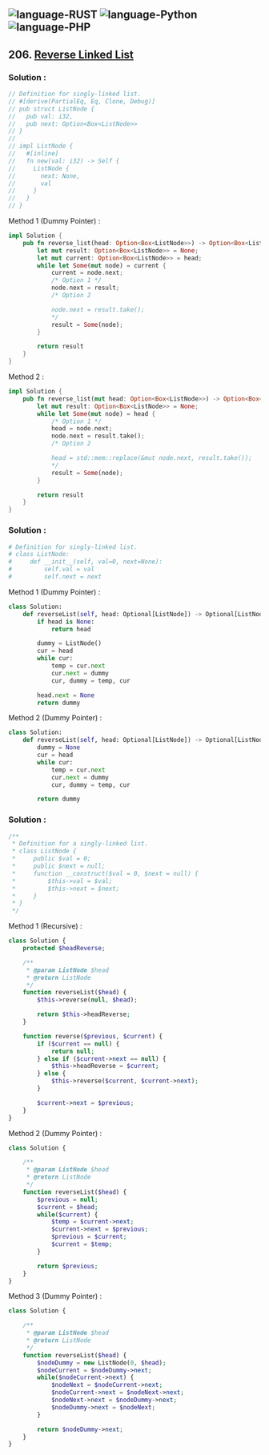 ![language-RUST](https://img.shields.io/badge/%20-RUST-8d4004?style=for-the-badge&logo=RUST)
![language-Python](https://img.shields.io/badge/%20-Python-ffd43b?style=for-the-badge&logo=PYTHON)
![language-PHP](https://img.shields.io/badge/%20-PHP-acb1f9?style=for-the-badge&logo=PHP)
---

## 206. [Reverse Linked List](https://leetcode.com/problems/reverse-linked-list)

### Solution :

```rust
// Definition for singly-linked list.
// #[derive(PartialEq, Eq, Clone, Debug)]
// pub struct ListNode {
//   pub val: i32,
//   pub next: Option<Box<ListNode>>
// }
//
// impl ListNode {
//   #[inline]
//   fn new(val: i32) -> Self {
//     ListNode {
//       next: None,
//       val
//     }
//   }
// }
```

Method 1 (Dummy Pointer) :
```rust
impl Solution {
    pub fn reverse_list(head: Option<Box<ListNode>>) -> Option<Box<ListNode>> {
        let mut result: Option<Box<ListNode>> = None;
        let mut current: Option<Box<ListNode>> = head;
        while let Some(mut node) = current {
            current = node.next;
            /* Option 1 */
            node.next = result;
            /* Option 2

            node.next = result.take();
            */
            result = Some(node);
        }

        return result
    }
}
```

Method 2 :
```rust
impl Solution {
    pub fn reverse_list(mut head: Option<Box<ListNode>>) -> Option<Box<ListNode>> {
        let mut result: Option<Box<ListNode>> = None;
        while let Some(mut node) = head {
            /* Option 1 */
            head = node.next;
            node.next = result.take();
            /* Option 2

            head = std::mem::replace(&mut node.next, result.take());
            */
            result = Some(node);
        }

        return result
    }
}
```

### Solution :

```python
# Definition for singly-linked list.
# class ListNode:
#     def __init__(self, val=0, next=None):
#         self.val = val
#         self.next = next
```

Method 1 (Dummy Pointer) :
```python
class Solution:
    def reverseList(self, head: Optional[ListNode]) -> Optional[ListNode]:
        if head is None:
            return head

        dummy = ListNode()
        cur = head
        while cur:
            temp = cur.next
            cur.next = dummy
            cur, dummy = temp, cur

        head.next = None
        return dummy
```

Method 2 (Dummy Pointer) :
```python
class Solution:
    def reverseList(self, head: Optional[ListNode]) -> Optional[ListNode]:
        dummy = None
        cur = head
        while cur:
            temp = cur.next
            cur.next = dummy
            cur, dummy = temp, cur

        return dummy
```

### Solution :

```php
/**
 * Definition for a singly-linked list.
 * class ListNode {
 *     public $val = 0;
 *     public $next = null;
 *     function __construct($val = 0, $next = null) {
 *         $this->val = $val;
 *         $this->next = $next;
 *     }
 * }
 */
```

Method 1 (Recursive) :
```php
class Solution {
    protected $headReverse;

    /**
     * @param ListNode $head
     * @return ListNode
     */
    function reverseList($head) {
        $this->reverse(null, $head);

        return $this->headReverse;
    }

    function reverse($previous, $current) {
        if ($current == null) {
            return null;
        } else if ($current->next == null) {
            $this->headReverse = $current;
        } else {
            $this->reverse($current, $current->next);
        }

        $current->next = $previous;
    }
}
```

Method 2 (Dummy Pointer) :
```php
class Solution {

    /**
     * @param ListNode $head
     * @return ListNode
     */
    function reverseList($head) {
        $previous = null;
        $current = $head;
        while($current) {
            $temp = $current->next;
            $current->next = $previous;
            $previous = $current;
            $current = $temp;
        }

        return $previous;
    }
}
```

Method 3 (Dummy Pointer) :
```php
class Solution {

    /**
     * @param ListNode $head
     * @return ListNode
     */
    function reverseList($head) {
        $nodeDummy = new ListNode(0, $head);
        $nodeCurrent = $nodeDummy->next;
        while($nodeCurrent->next) {
            $nodeNext = $nodeCurrent->next;
            $nodeCurrent->next = $nodeNext->next;
            $nodeNext->next = $nodeDummy->next;
            $nodeDummy->next = $nodeNext;
        }

        return $nodeDummy->next;
    }
}
```
